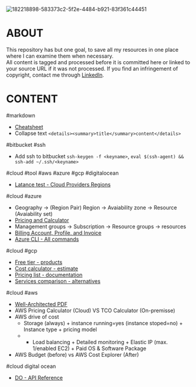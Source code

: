 ![182218898-583373c2-5f2e-4484-b921-83f361c44451](https://user-images.githubusercontent.com/105178616/201560133-b45ec763-0f6c-48b4-b4d2-c6b4dac549a0.png)
# ABOUT
This repository has but one goal, to save all my resources in one place where I can examine them when necessary.  
All content is tagged and processed before it is committed here or linked to your source URL if it was not processed. If you find an infringement of copyright, contact me through [LinkedIn](https://www.linkedin.com/in/vps-victor/).

# CONTENT
#markdown
- [Cheatsheet](https://www.markdownguide.org/extended-syntax#footnotes)
- Collapse text `<details><summary>title</summary>content</details>`

#bitbucket #ssh 
- Add ssh to bitbucket `ssh-keygen -f <keyname>`, `eval $(ssh-agent) && ssh-add ~/.ssh/<keyname>`

#cloud #tool #aws #azure #gcp #digitalocean
- [Latance test - Cloud Providers Regions](https://cloudpingtest.com/)

#cloud #azure
- Geography -> (Region Pair) Region -> Avaiability zone -> Resource (Avaiability set)
- [Pricing and Calculator](https://azure.microsoft.com/en-us/pricing/)  
- Management groups -> Subscription -> Resource groups -> resources
- [Billing Account, Profile, and Invoice](https://learn.microsoft.com/en-us/azure/cost-management-billing/understand/mosp-new-customer-experience)
- [Azure CLI - All commands](https://learn.microsoft.com/en-us/cli/azure/reference-index?view=azure-cli-latest#commands)

#cloud #gcp
- [Free tier - products](https://cloud.google.com/free)
- [Cost calculator - estimate](https://cloud.google.com/products/calculator)
- [Pricing list - documentation](https://cloud.google.com/pricing/list)
- [Services comparison - alternatives](https://cloud.google.com/free/docs/aws-azure-gcp-service-comparison)

#cloud #aws
- [Well-Architected PDF](https://docs.aws.amazon.com/wellarchitected/latest/userguide/intro.html)
- AWS Pricing Calculator (Cloud) VS TCO Calculator (On-premisse)
- AWS drive of cost
  - Storage (always) + instance running=yes (instance stoped=no) + Instance type + pricing model
  - + Load balancing + Detailed monitoring + Elastic IP (max. 1/enabled EC2) + Paid OS & Software Package
- AWS Budget (before) vs AWS Cost Explorer (After)

#cloud digital ocean  
- [DO - API Reference](https://docs.digitalocean.com/reference/api/api-reference/)
